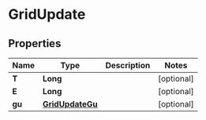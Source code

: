 

# GridUpdate


## Properties

| Name | Type | Description | Notes |
|------------ | ------------- | ------------- | -------------|
|**T** | **Long** |  |  [optional] |
|**E** | **Long** |  |  [optional] |
|**gu** | [**GridUpdateGu**](GridUpdateGu.md) |  |  [optional] |



